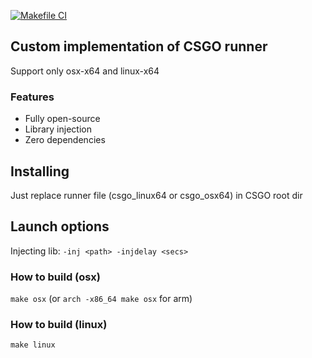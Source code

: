 [![Makefile CI](https://github.com/kotleni-reverse/csgo-run/actions/workflows/makefile.yml/badge.svg)](https://github.com/kotleni-reverse/csgo-run/actions/workflows/makefile.yml)
## Custom implementation of CSGO runner
Support only osx-x64 and linux-x64<br>

### Features
* Fully open-source
* Library injection
* Zero dependencies

## Installing
Just replace runner file (csgo_linux64 or csgo_osx64) in CSGO root dir

## Launch options
Injecting lib: `-inj <path> -injdelay <secs>`

### How to build (osx)
`make osx` (or `arch -x86_64 make osx` for arm)

### How to build (linux)
`make linux`